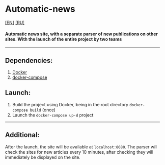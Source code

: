 # Automatic-news
[[EN]](README.md) [[RU]](README_RU.md)
#### Automatic news site, with a separate parser of new publications on other sites. With the launch of the entire project by two teams
****
## Dependencies:
1. [Docker](https://www.docker.com/)
1. [docker-compose](https://github.com/docker/compose)
## Launch:
1. Build the project using Docker, being in the root directory `docker-compose build` (once)
1. Launch the `docker-compose up-d` project
****
## Additional:
After the launch, the site will be available at `localhost:8080`. The parser will check the sites for new articles every 10 minutes, after checking they will immediately be displayed on the site.